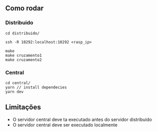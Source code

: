 ## Como rodar

### Distribuido
```
cd distribuido/

ssh -R 10292:localhost:10292 <rasp_ip>

make
make cruzamento1
make cruzamento2
```
### Central
```
cd central/
yarn // install dependecies
yarn dev
```

## Limitações

- O servidor central deve ta executado antes do servidor distribuido
- O servidor central deve ser executado localmente
